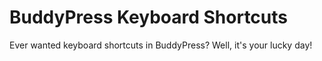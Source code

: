 BuddyPress Keyboard Shortcuts
======================
Ever wanted keyboard shortcuts in BuddyPress? Well, it's your lucky day! 